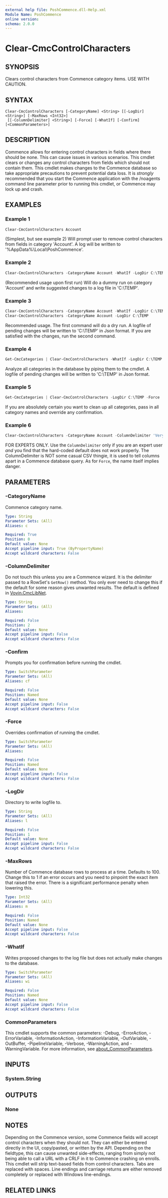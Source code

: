 ```yaml
---
external help file: PoshCommence.dll-Help.xml
Module Name: PoshCommence
online version:
schema: 2.0.0
---
```


# Clear-CmcControlCharacters

## SYNOPSIS
Clears control characters from Commence category items. USE WITH CAUTION.

## SYNTAX

```
Clear-CmcControlCharacters [-CategoryName] <String> [[-LogDir] <String>] [-MaxRows <Int32>]
 [[-ColumnDelimiter] <String>] [-Force] [-WhatIf] [-Confirm] [<CommonParameters>]
```

## DESCRIPTION
Commence allows for entering control characters in fields where there should be none. This can cause issues in various scenarios. This cmdlet clears or changes any control characters from fields which should not contain them. This cmdlet makes changes to the Commence database so take appropriate precautions to prevent potential data loss. It is *strongly* recommended that you start the Commence application with the /noagents command line parameter prior to running this cmdlet, or Commence may lock up and crash.

## EXAMPLES

### Example 1
```powershell
Clear-CmcControlCharacters Account
```

(Simplest, but see example 2) Will prompt user to remove control characters from fields in category 'Account'. A log will be written to '%AppData%\Local\PoshCommence'.

### Example 2
```powershell
Clear-CmcControlCharacters -CategoryName Account -WhatIf -LogDir C:\TEMP
```

(Recommended usage upon first run) Will do a dummy run on category 'Account' and write suggested changes to a log file in 'C:\TEMP'.

### Example 3
```powershell
Clear-CmcControlCharacters -CategoryName Account -WhatIf -LogDir C:\TEMP
Clear-CmcControlCharacters -CategoryName Account -LogDir C:\TEMP
```

Recommended usage. The first command will do a dry run. A logfile of pending changes will be written to 'C:\TEMP' in Json format. If you are satisfied with the changes, run the second command.

### Example 4
```powershell
Get-CmcCategories | Clear-CmcControlCharacters -WhatIf -LogDir C:\TEMP
```

Analyze all categories in the database by piping them to the cmdlet. A logfile of pending changes will be written to 'C:\TEMP' in Json format.

### Example 5
```powershell
Get-CmcCategories | Clear-CmcControlCharacters -LogDir C:\TEMP -Force
```

If you are absolutely certain you want to clean up all categories, pass in all category names and override any confirmation.

### Example 6
```powershell
Clear-CmcControlCharacters -CategoryName Account -ColumnDelimiter 'VeryBad' -Force
```

FOR EXPERTS ONLY. Use the `ColumnDelimiter` only if you are an expert user *and* you find that the hard-coded default does not work properly. The ColumnDelimiter is NOT some casual CSV thingie, it is used to tell columns apart in a Commence database query. As for `Force`, the name itself implies danger.

## PARAMETERS

### -CategoryName
Commence category name.

```yaml
Type: String
Parameter Sets: (All)
Aliases: c

Required: True
Position: 0
Default value: None
Accept pipeline input: True (ByPropertyName)
Accept wildcard characters: False
```

### -ColumnDelimiter
Do not touch this unless you are a Commence wizard. It is the delimiter passed to a RowSet's `GetRow()` method. You only ever need to change this if the default for some reason gives unwanted results. The default is defined in [Vovin.CmcLibNet](https://github.com/arnovb-github/CmcLibNet).

```yaml
Type: String
Parameter Sets: (All)
Aliases:

Required: False
Position: 2
Default value: None
Accept pipeline input: False
Accept wildcard characters: False
```

### -Confirm
Prompts you for confirmation before running the cmdlet.

```yaml
Type: SwitchParameter
Parameter Sets: (All)
Aliases: cf

Required: False
Position: Named
Default value: None
Accept pipeline input: False
Accept wildcard characters: False
```

### -Force
Overrides confirmation of running the cmdlet.

```yaml
Type: SwitchParameter
Parameter Sets: (All)
Aliases:

Required: False
Position: Named
Default value: None
Accept pipeline input: False
Accept wildcard characters: False
```

### -LogDir
Directory to write logfile to.

```yaml
Type: String
Parameter Sets: (All)
Aliases: l

Required: False
Position: 1
Default value: None
Accept pipeline input: False
Accept wildcard characters: False
```

### -MaxRows
Number of Commence database rows to process at a time. Defaults to 100. Change this to 1 if an error occurs and you need to pinpoint the exact item that raised the error. There is a significant performance penalty when lowering this.

```yaml
Type: Int32
Parameter Sets: (All)
Aliases: m

Required: False
Position: Named
Default value: None
Accept pipeline input: False
Accept wildcard characters: False
```

### -WhatIf
Writes proposed changes to the log file but does not actually make changes to the database.

```yaml
Type: SwitchParameter
Parameter Sets: (All)
Aliases: wi

Required: False
Position: Named
Default value: None
Accept pipeline input: False
Accept wildcard characters: False
```

### CommonParameters
This cmdlet supports the common parameters: -Debug, -ErrorAction, -ErrorVariable, -InformationAction, -InformationVariable, -OutVariable, -OutBuffer, -PipelineVariable, -Verbose, -WarningAction, and -WarningVariable. For more information, see [about_CommonParameters](http://go.microsoft.com/fwlink/?LinkID=113216).

## INPUTS

### System.String

## OUTPUTS

### None
## NOTES
Depending on the Commence version, some Commence fields will accept control characters when they should not. They can either be entered directly in the UI, copy/pasted, or written by the API. Depending on the fieldtype, this can cause unwanted side-effects, ranging from simply not being able to call a URL with a CRLF in it to Commence crashing on enrolls. This cmdlet will strip text-based fields from control characters. Tabs are replaced with spaces. Line endings and carriage returns are either removed completely or replaced with Windows line-endings.

## RELATED LINKS

